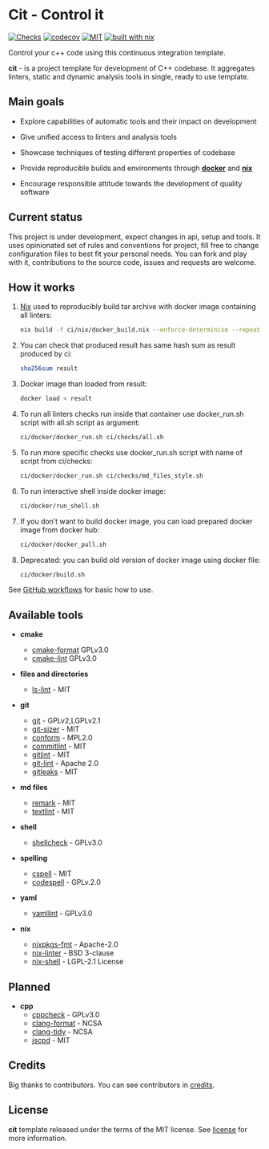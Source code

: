 # Cit - Control it

[![Checks](https://github.com/melg8/cit/actions/workflows/checks.yml/badge.svg?branch=main)][1]
[![codecov](https://codecov.io/gh/melg8/cit/branch/main/graph/badge.svg?token=S3LWXOZDEJ)][2]
[![MIT](https://img.shields.io/badge/License-MIT-blue.svg)](https://github.com/melg8/cit/blob/main/license.md)
[![built with nix](https://img.shields.io/badge/Built_With-Nix-5277C3.svg?logo=nixos&labelColor=73C3D5)][3]

Control your c++ code using this continuous integration template.

**cit** - is a project template for development of C++ codebase.
It aggregates linters, static and dynamic analysis tools in single,
ready to use template.

## Main goals

- Explore capabilities of automatic tools and their impact on development

- Give unified access to linters and analysis tools

- Showcase techniques of testing different properties of codebase

- Provide reproducible builds and environments through
    [**docker**](https://www.docker.com/) and
    [**nix**](https://github.com/nix-community/awesome-nix)

- Encourage responsible attitude towards the development of quality software

## Current status

This project is under development, expect changes in api, setup and tools.
It uses opinionated set of rules and conventions for project,
fill free to change configuration files to best fit your personal needs.
You can fork and play with it, contributions to the source code,
issues and requests are welcome.

## How it works

1. [Nix](https://github.com/nixos/nix) used to reproducibly build
   tar archive with docker image containing all linters:

   ``` bash
   nix build -f ci/nix/docker_build.nix --enforce-determinism --repeat 1 --keep-failed
   ```

1. You can check that produced result has same hash sum as result
   produced by ci:

   ``` bash
   sha256sum result
   ```

1. Docker image than loaded from result:

   ``` bash
   docker load < result
   ```

1. To run all linters checks run inside that container use docker_run.sh script
   with all.sh script as argument:

   ``` bash
   ci/docker/docker_run.sh ci/checks/all.sh
   ```

1. To run more specific checks use docker_run.sh script with name of
   script from ci/checks:

   ``` bash
   ci/docker/docker_run.sh ci/checks/md_files_style.sh
   ```

1. To run interactive shell inside docker image:

   ``` bash
   ci/docker/run_shell.sh
   ```

1. If you don’t want to build docker image, you can load prepared docker
   image from docker hub:

   ``` bash
   ci/docker/docker_pull.sh
   ```

1. Deprecated: you can build old version of docker image using docker file:

   ``` bash
   ci/docker/build.sh
   ```

See [GitHub workflows](.github/workflows/checks.yml) for basic how to use.

## Available tools

- **cmake**
  - [cmake-format](https://github.com/cheshirekow/cmake_format) GPLv3.0
  - [cmake-lint](https://github.com/cheshirekow/cmake_format) GPLv3.0

- **files and directories**
  - [ls-lint](https://github.com/loeffel-io/ls-lint) - MIT

- **git**
  - [git](https://github.com/git/git) - GPLv2,LGPLv2.1
  - [git-sizer](https://github.com/github/git-sizer) - MIT
  - [conform](https://github.com/talos-systems/conform) - MPL2.0
  - [commitlint](https://github.com/conventional-changelog/commitlint) - MIT
  - [gitlint](https://github.com/jorisroovers/gitlint) - MIT
  - [git-lint](https://github.com/bkuhlmann/git-lint) - Apache 2.0
  - [gitleaks](https://github.com/zricethezav/gitleaks) - MIT

- **md files**
  - [remark](https://github.com/remarkjs/remark) - MIT
  - [textlint](https://github.com/textlint/textlint) - MIT

- **shell**
  - [shellcheck](https://github.com/koalaman/shellcheck) - GPLv3.0

- **spelling**
  - [cspell](https://github.com/streetsidesoftware/cspell) - MIT
  - [codespell](https://github.com/codespell-project/codespell) - GPLv.2.0

- **yaml**
  - [yamllint](https://github.com/adrienverge/yamllint) - GPLv3.0

- **nix**
  - [nixpkgs-fmt](https://github.com/nix-community/nixpkgs-fmt) - Apache-2.0
  - [nix-linter](https://github.com/Synthetica9/nix-linter) - BSD 3-clause
  - [nix-shell][4] - LGPL-2.1 License

## Planned

- **cpp**
  - [cppcheck](https://github.com/danmar/cppcheck) - GPLv3.0
  - [clang-format](https://clang.llvm.org/docs/ClangFormat.html) - NCSA
  - [clang-tidy](https://clang.llvm.org/extra/clang-tidy) - NCSA
  - [jscpd](https://github.com/kucherenko/jscpd) - MIT

## Credits

Big thanks to contributors. You can see contributors in [credits](credits.md).

## License

**cit** template released under the terms of the MIT license.
See [license](license.md) for more information.

[1]: https://github.com/melg8/cit/actions/workflows/checks.yml
[2]: https://codecov.io/gh/melg8/cit
[3]: https://builtwithnix.org
[4]: https://nixos.org/manual/nix/unstable/command-ref/nix-shell.html
